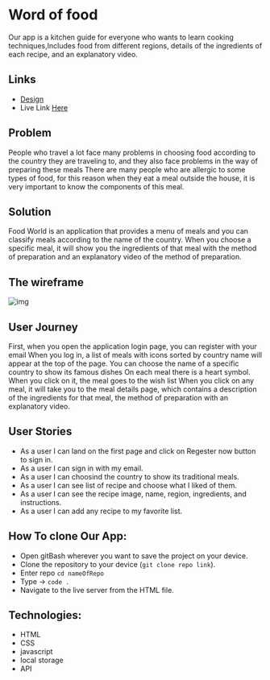 # Word of food 
Our app is a kitchen guide for everyone who wants to learn cooking techniques,Includes food from different regions, details of the ingredients of each recipe, and an explanatory video.

## Links
* [Design](https://www.figma.com/file/sx5orKLY8z4JLpZyaeLnZc/Untitled?node-id=0%3A1)
* Live Link [Here]()
## Problem
People who travel a lot face many problems in choosing food according to the country they are traveling to, and they also face problems in the way of preparing these meals
There are many people who are allergic to some types of food, for this reason when they eat a meal outside the house, it is very important to know the components of this meal.

## Solution
Food World is an application that provides a menu of meals and you can classify meals according to the name of the country.
When you choose a specific meal, it will show you the ingredients of that meal with the method of preparation and an explanatory video of the method of preparation.

## The wireframe
![img]()
## User Journey
First, when you open the application login page, you can register with your email
When you log in, a list of meals with icons sorted by country name will appear at the top of the page. You can choose the name of a specific country to show its famous dishes
On each meal there is a heart symbol. When you click on it, the meal goes to the wish list
When you click on any meal, it will take you to the meal details page, which contains a description of the ingredients for that meal, the method of preparation with an explanatory video.

## User Stories
* As a user I can land on the first page and click on Regester now button to sign in.
* As a user I can sign in with my email.
* As a user I can choosind the country to show its traditional meals.
* As a user I can see list of recipe and choose what I liked of them.
* As a user I can see the recipe image, name, region, ingredients, and instructions.
* As a user I can add any recipe to my favorite list.

## How To clone Our App:
* Open gitBash wherever you want to save the project on your device.
* Clone the repository to your device (`git clone repo link`).
* Enter repo `cd nameOfRepo`
* Type -> `code .`
* Navigate to the live server from the HTML file.

## Technologies:
* HTML
* CSS
* javascript
* local storage
* API
